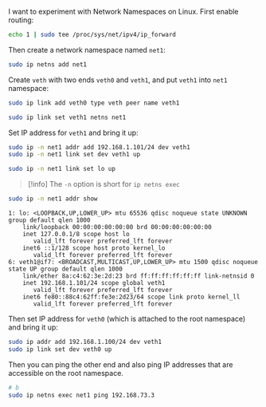 I want to experiment with Network Namespaces on Linux. First enable routing:

```bash
echo 1 | sudo tee /proc/sys/net/ipv4/ip_forward
```

Then create a network namespace named `net1`:

```bash
sudo ip netns add net1
```

Create `veth` with two ends `veth0` and `veth1`, and put `veth1` into `net1` namespace:

```bash
sudo ip link add veth0 type veth peer name veth1

sudo ip link set veth1 netns net1
```

Set IP address for `veth1` and bring it up:

```bash
sudo ip -n net1 addr add 192.168.1.101/24 dev veth1
sudo ip -n net1 link set dev veth1 up

sudo ip -n net1 link set lo up 
```

> [!info]
> The `-n` option is short for `ip netns exec`

```bash
sudo ip -n net1 addr show 
```
```
1: lo: <LOOPBACK,UP,LOWER_UP> mtu 65536 qdisc noqueue state UNKNOWN group default qlen 1000
    link/loopback 00:00:00:00:00:00 brd 00:00:00:00:00:00
    inet 127.0.0.1/8 scope host lo
       valid_lft forever preferred_lft forever
    inet6 ::1/128 scope host proto kernel_lo
       valid_lft forever preferred_lft forever
6: veth1@if7: <BROADCAST,MULTICAST,UP,LOWER_UP> mtu 1500 qdisc noqueue state UP group default qlen 1000
    link/ether 8a:c4:62:3e:2d:23 brd ff:ff:ff:ff:ff:ff link-netnsid 0
    inet 192.168.1.101/24 scope global veth1
       valid_lft forever preferred_lft forever
    inet6 fe80::88c4:62ff:fe3e:2d23/64 scope link proto kernel_ll
       valid_lft forever preferred_lft forever
```

Then set IP address for `veth0` (which is attached to the root namespace) and bring it up:

```bash
sudo ip addr add 192.168.1.100/24 dev veth1
sudo ip link set dev veth0 up
```

Then you can ping the other end and also ping IP addresses that are accessible on the root namespace.

```bash
# b
sudo ip netns exec net1 ping 192.168.73.3
```